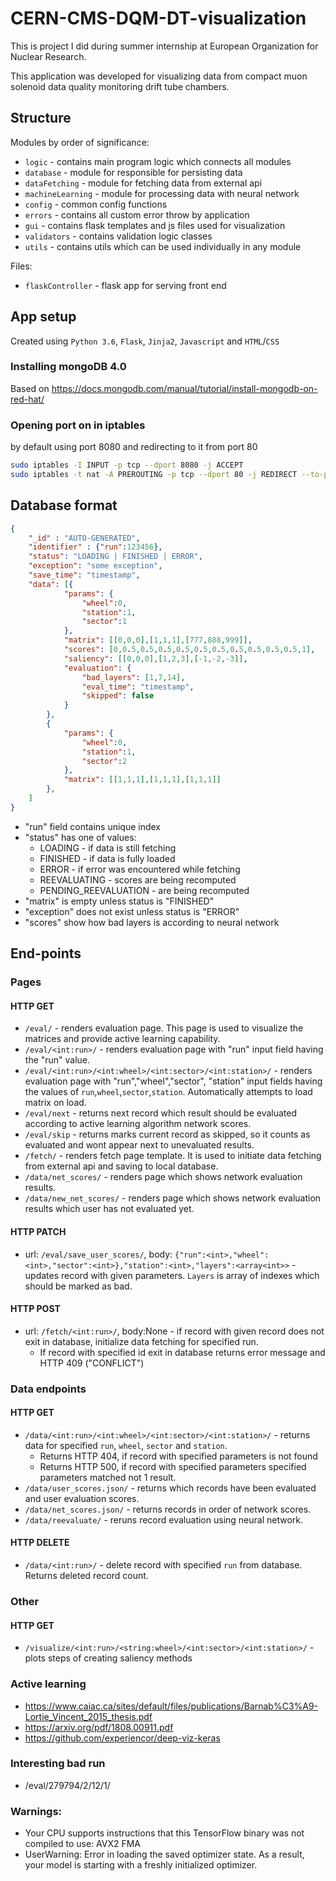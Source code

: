 # CERN-CMS-DQM-DT-visualization

This is project I did during summer internship at European Organization for Nuclear Research.

This application was developed for visualizing data from compact muon solenoid data quality monitoring drift tube chambers.

## Structure

Modules by order of significance:

* `logic` - contains main program logic which connects all modules
* `database` - module for responsible for persisting data
* `dataFetching` - module for fetching data from external api
* `machineLearning` - module for processing data with neural network
* `config` - common config functions
* `errors`  - contains all custom error throw by application
* `gui` - contains flask templates and js files used for visualization
* `validators` - contains validation logic classes
* `utils` - contains utils which can be used individually in any module

Files:

* `flaskController` - flask app for serving front end

## App setup

Created using `Python 3.6`, `Flask`, `Jinja2`, `Javascript` and `HTML`/`CSS`

### Installing mongoDB 4.0

Based on
<https://docs.mongodb.com/manual/tutorial/install-mongodb-on-red-hat/>

### Opening port on in iptables

by default using port 8080 and redirecting to it from port 80

```bash
sudo iptables -I INPUT -p tcp --dport 8080 -j ACCEPT
sudo iptables -t nat -A PREROUTING -p tcp --dport 80 -j REDIRECT --to-port 8080
```

## Database format

```json
{  
    "_id" : "AUTO-GENERATED",
    "identifier" : {"run":123456},
    "status": "LOADING | FINISHED | ERROR",
    "exception": "some exception",
    "save_time": "timestamp",
    "data": [{
            "params": {
                "wheel":0,
                "station":1,
                "sector":1
            },
            "matrix": [[0,0,0],[1,1,1],[777,888,999]],
            "scores": [0,0.5,0.5,0.5,0.5,0.5,0.5,0.5,0.5,0.5,0.5,1],
            "saliency": [[0,0,0],[1,2,3],[-1,-2,-3]],
            "evaluation": {
                "bad_layers": [1,7,14],
                "eval_time": "timestamp",
                "skipped": false
            }
        },
        {
            "params": {
                "wheel":0,
                "station":1,
                "sector":2
            },
            "matrix": [[1,1,1],[1,1,1],[1,1,1]]
        },
    ]
}
```

* "run" field contains unique index
* "status" has one of values:
  * LOADING - if data is still fetching
  * FINISHED - if data is fully loaded
  * ERROR - if error was encountered while fetching
  * REEVALUATING - scores are being recomputed
  * PENDING_REEVALUATION - are being recomputed
* "matrix" is empty unless status is "FINISHED"
* "exception" does not exist unless status is "ERROR"
* "scores" show how bad layers is according to neural network

## End-points

### Pages

#### HTTP GET

* `/eval/` - renders evaluation page. This page is used to visualize the matrices and provide active learning capability.
* `/eval/<int:run>/` - renders evaluation page with "run" input field having the "run" value.
* `/eval/<int:run>/<int:wheel>/<int:sector>/<int:station>/` - renders evaluation page with "run","wheel","sector", "station" input fields having the values of `run`,`wheel`,`sector`,`station`. Automatically attempts to load matrix on load.
* `/eval/next` - returns next record which result should be evaluated according to active learning algorithm network scores.
* `/eval/skip` - returns marks current record as skipped, so it counts as evaluated and wont appear next to unevaluated results.
* `/fetch/` - renders fetch page template. It is used to initiate data fetching from external api and saving to local database.
* `/data/net_scores/` - renders page which shows network evaluation results.
* `/data/new_net_scores/` - renders page which shows network evaluation results which user has not evaluated yet.

#### HTTP PATCH

* url: `/eval/save_user_scores/`, body: `{"run":<int>,"wheel":<int>,"sector":<int>},"station":<int>,"layers":<array<int>>` - updates record with given parameters. `Layers` is array of indexes which should be marked as bad.

#### HTTP POST

* url: `/fetch/<int:run>/`, body:None  - if record with given record does not exit in database, initialize data fetching for specified run.
  * If record with specified id exit in database returns error message and HTTP 409 ("CONFLICT")

### Data endpoints

#### HTTP GET

* `/data/<int:run>/<int:wheel>/<int:sector>/<int:station>/` - returns data for specified `run`, `wheel`, `sector` and `station`.
  * Returns HTTP 404, if record with specified parameters is not found
  * Returns HTTP 500, if record with specified parameters specified parameters matched not 1 result.  
* `/data/user_scores.json/` - returns which records have been evaluated and user evaluation scores.
* `/data/net_scores.json/` - returns records in order of network scores.
* `/data/reevaluate/` - reruns record evaluation using neural network.

#### HTTP DELETE

* `/data/<int:run>/` - delete record with specified `run` from database. Returns deleted record count.

### Other

#### HTTP GET

* `/visualize/<int:run>/<string:wheel>/<int:sector>/<int:station>/` - plots steps of creating saliency methods


### Active learning

* https://www.caiac.ca/sites/default/files/publications/Barnab%C3%A9-Lortie_Vincent_2015_thesis.pdf
* https://arxiv.org/pdf/1808.00911.pdf
* https://github.com/experiencor/deep-viz-keras
### Interesting bad run

* /eval/279794/2/12/1/


### Warnings:

* Your CPU supports instructions that this TensorFlow binary was not compiled to use: AVX2 FMA
* UserWarning: Error in loading the saved optimizer state. As a result, your model is starting with a freshly initialized optimizer.